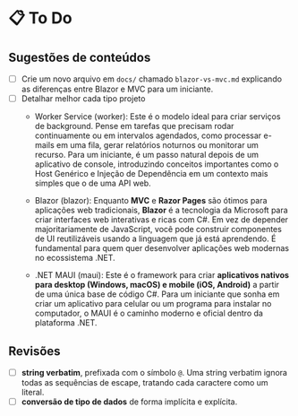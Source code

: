 # 📋 To Do

## Sugestões de conteúdos

- [ ] Crie um novo arquivo em `docs/` chamado `blazor-vs-mvc.md` explicando as diferenças entre Blazor e MVC para um iniciante.
- [ ] Detalhar melhor cada tipo projeto
  - Worker Service (worker): Este é o modelo ideal para criar serviços de background. Pense em tarefas que precisam rodar continuamente ou em intervalos agendados, como processar e-mails em uma fila, gerar relatórios noturnos ou monitorar um recurso. Para um iniciante, é um passo natural depois de um aplicativo de console, introduzindo conceitos importantes como o Host Genérico e Injeção de Dependência em um contexto mais simples que o de uma API web.

  - Blazor (blazor): Enquanto **MVC** e **Razor Pages** são ótimos para aplicações web tradicionais, **Blazor** é a tecnologia da Microsoft para criar interfaces web interativas e ricas com C#. Em vez de depender majoritariamente de JavaScript, você pode construir componentes de UI reutilizáveis usando a linguagem que já está aprendendo. É fundamental para quem quer desenvolver aplicações web modernas no ecossistema .NET.

  - .NET MAUI (maui): Este é o framework para criar **aplicativos nativos para desktop (Windows, macOS) e mobile (iOS, Android)** a partir de uma única base de código C#. Para um iniciante que sonha em criar um aplicativo para celular ou um programa para instalar no computador, o MAUI é o caminho moderno e oficial dentro da plataforma .NET.

## Revisões

- [ ] **string verbatim**, prefixada com o símbolo `@`.
Uma string verbatim ignora todas as sequências de escape, tratando cada caractere como um literal.
- [ ] **conversão de tipo de dados** de forma implícita e explícita.
